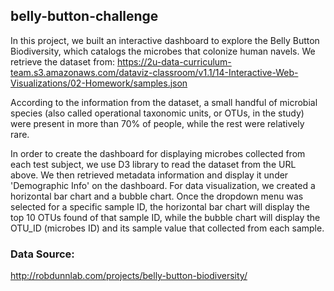 ## belly-button-challenge

In this project, we built an interactive dashboard to explore the Belly Button Biodiversity, which catalogs the microbes that colonize human navels. We retrieve the dataset from: https://2u-data-curriculum-team.s3.amazonaws.com/dataviz-classroom/v1.1/14-Interactive-Web-Visualizations/02-Homework/samples.json

According to the information from the dataset, a small handful of microbial species (also called operational taxonomic units, or OTUs, in the study) were present in more than 70% of people, while the rest were relatively rare.

In order to create the dashboard for displaying microbes collected from each test subject, we use D3 library to read the dataset from the URL above. We then retrieved metadata information and display it under 'Demographic Info' on the dashboard. For data visualization, we created a horizontal bar chart and a bubble chart. Once the dropdown menu was selected for a specific sample ID, the horizontal bar chart will display the top 10 OTUs found of that sample ID, while the bubble chart will display the OTU_ID (microbes ID) and its sample value that collected from each sample.

### Data Source:
http://robdunnlab.com/projects/belly-button-biodiversity/


